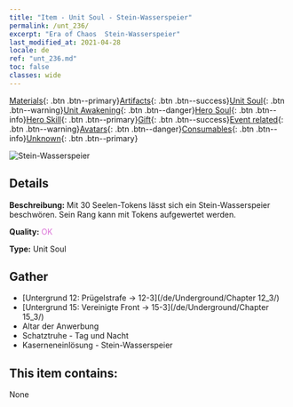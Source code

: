 ```yaml
---
title: "Item - Unit Soul - Stein-Wasserspeier"
permalink: /unt_236/
excerpt: "Era of Chaos  Stein-Wasserspeier"
last_modified_at: 2021-04-28
locale: de
ref: "unt_236.md"
toc: false
classes: wide
---
```

 [Materials](/ItemsDE/){: .btn .btn--primary}[Artifacts](/ItemsDE/Artifacts/){: .btn .btn--success}[Unit Soul](/ItemsDE/UnitSoul/){: .btn .btn--warning}[Unit Awakening](/ItemsDE/UnitAwakening/){: .btn .btn--danger}[Hero Soul](/ItemsDE/HeroSoul/){: .btn .btn--info}[Hero Skill](/ItemsDE/HeroSkill/){: .btn .btn--primary}[Gift](/ItemsDE/Gift/){: .btn .btn--success}[Event related](/ItemsDE/Events/){: .btn .btn--warning}[Avatars](/ItemsDE/Avatars/){: .btn .btn--danger}[Consumables](/ItemsDE/Consumables/){: .btn .btn--info}[Unknown](/ItemsDE/Unknown/){: .btn .btn--primary}

 ![Stein-Wasserspeier](/images/u/ti_shixianggui.jpg)

## Details
 **Beschreibung:** Mit 30 Seelen-Tokens lässt sich ein Stein-Wasserspeier beschwören. Sein Rang kann mit Tokens aufgewertet werden.

 **Quality:** <span style="color: #DA70D6">OK</span>

 **Type:** Unit Soul

## Gather

*    [Untergrund 12: Prügelstrafe -> 12-3](/de/Underground/Chapter 12_3/) 
*    [Untergrund 15: Vereinigte Front -> 15-3](/de/Underground/Chapter 15_3/) 
*    Altar der Anwerbung 
*    Schatztruhe - Tag und Nacht 
*    Kaserneneinlösung - Stein-Wasserspeier 

## This item contains:

  None

